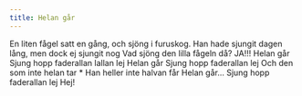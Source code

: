 ```yaml
---
title: Helan går
---
```

En liten fågel satt en gång,
och sjöng i furuskog.
Han hade sjungit dagen lång,
men dock ej sjungit nog
Vad sjöng den lilla fågeln då?
JA!!!
Helan går
Sjung hopp faderallan lallan lej
Helan går
Sjung hopp faderallan lej
Och den som inte helan tar *
Han heller inte halvan får
Helan går...
Sjung hopp faderallan lej Hej!